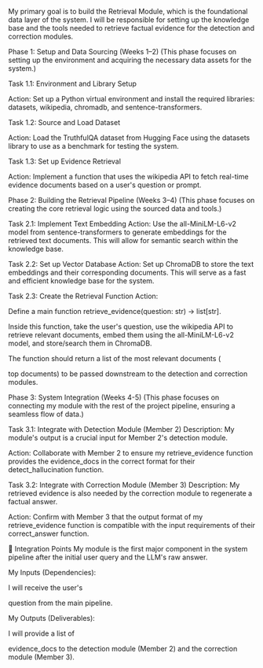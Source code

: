 My primary goal is to build the Retrieval Module, which is the foundational data layer of the system. I will be responsible for setting up the knowledge base and the tools needed to retrieve factual evidence for the detection and correction modules.

Phase 1: Setup and Data Sourcing (Weeks 1–2)
(This phase focuses on setting up the environment and acquiring the necessary data assets for the system.)

Task 1.1: Environment and Library Setup

Action: Set up a Python virtual environment and install the required libraries: datasets, wikipedia, chromadb, and sentence-transformers.

Task 1.2: Source and Load Dataset

Action: Load the TruthfulQA dataset from Hugging Face using the datasets library to use as a benchmark for testing the system.


Task 1.3: Set up Evidence Retrieval

Action: Implement a function that uses the wikipedia API to fetch real-time evidence documents based on a user's question or prompt.

Phase 2: Building the Retrieval Pipeline (Weeks 3–4)
(This phase focuses on creating the core retrieval logic using the sourced data and tools.)

Task 2.1: Implement Text Embedding
Action: Use the all-MiniLM-L6-v2 model from sentence-transformers to generate embeddings for the retrieved text documents. This will allow for semantic search within the knowledge base.


Task 2.2: Set up Vector Database
Action: Set up ChromaDB to store the text embeddings and their corresponding documents. This will serve as a fast and efficient knowledge base for the system.

Task 2.3: Create the Retrieval Function
Action:

Define a main function retrieve_evidence(question: str) -> list[str].

Inside this function, take the user's question, use the wikipedia API to retrieve relevant documents, embed them using the all-MiniLM-L6-v2 model, and store/search them in ChromaDB.

The function should return a list of the most relevant documents (

top documents) to be passed downstream to the detection and correction modules.


Phase 3: System Integration (Weeks 4-5)
(This phase focuses on connecting my module with the rest of the project pipeline, ensuring a seamless flow of data.)

Task 3.1: Integrate with Detection Module (Member 2)
Description: My module's output is a crucial input for Member 2's detection module.


Action: Collaborate with Member 2 to ensure my retrieve_evidence function provides the evidence_docs in the correct format for their detect_hallucination function.


Task 3.2: Integrate with Correction Module (Member 3)
Description: My retrieved evidence is also needed by the correction module to regenerate a factual answer.


Action: Confirm with Member 3 that the output format of my retrieve_evidence function is compatible with the input requirements of their correct_answer function.


🤝 Integration Points
My module is the first major component in the system pipeline after the initial user query and the LLM's raw answer.

My Inputs (Dependencies):

I will receive the user's 

question from the main pipeline.


My Outputs (Deliverables):

I will provide a list of 

evidence_docs to the detection module (Member 2) and the correction module (Member 3).
